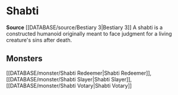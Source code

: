 ﻿---
id: '363'
name: Shabti
rarity: Common
rus_type_level: null
source: '[[DATABASE/source/Bestiary 3|Bestiary 3]]'
trait:
- Shabti
type: Trait

---
# Shabti

**Source** [[DATABASE/source/Bestiary 3|Bestiary 3]]
A shabti is a constructed humanoid originally meant to face judgment for a living creature's sins after death.

## Monsters

[[DATABASE/monster/Shabti Redeemer|Shabti Redeemer]], [[DATABASE/monster/Shabti Slayer|Shabti Slayer]], [[DATABASE/monster/Shabti Votary|Shabti Votary]]
